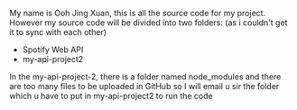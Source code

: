 My name is Ooh Jing Xuan, this is all the source code for my project. However my source code will be divided into two folders: (as i couldn't get it to sync with each other)
- Spotify Web API
- my-api-project2

In the my-api-project-2, there is a folder named node_modules and there are too many files to be uploaded in GitHub so I will email u sir the folder which u have to put in my-api-project2 to run the code
